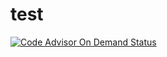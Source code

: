 # test

[![Code Advisor On Demand Status](https://badges-stage01.caas.coverity.com/streams/a9bj2kupoh04t78kmmgdjbu6q4)](https://stage01.caas.coverity.com/streams/a9bj2kupoh04t78kmmgdjbu6q4/jobs)
